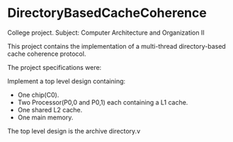 # DirectoryBasedCacheCoherence

College project. Subject: Computer Architecture and Organization II

This project contains the implementation of a multi-thread directory-based cache coherence protocol.

The project specifications were:

Implement a top level design containing:

- One chip(C0).
- Two Processor(P0,0 and P0,1) each containing a L1 cache.
- One shared L2 cache.
- One main memory.

The top level design is the archive directory.v
